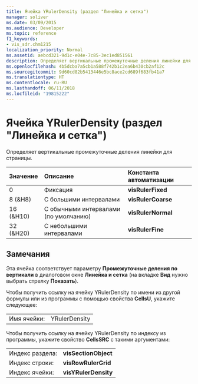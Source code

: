 ```yaml
---
title: Ячейка YRulerDensity (раздел "Линейка и сетка")
manager: soliver
ms.date: 03/09/2015
ms.audience: Developer
ms.topic: reference
f1_keywords:
- vis_sdr.chm1215
localization_priority: Normal
ms.assetid: aebcd321-9d1c-e04e-7c85-3ec1ed851561
description: Определяет вертикальные промежуточные деления линейки для страницы.
ms.openlocfilehash: 4b5dcba7a5cb1a588f742b1c2ea6b430cb2af12c
ms.sourcegitcommit: 9d60cd82b5413446e5bc8ace2cd689f683fb41a7
ms.translationtype: HT
ms.contentlocale: ru-RU
ms.lasthandoff: 06/11/2018
ms.locfileid: "19815222"
---
```

# <a name="yrulerdensity-cell-ruler-amp-grid-section"></a>Ячейка YRulerDensity (раздел "Линейка и сетка")

Определяет вертикальные промежуточные деления линейки для страницы.
  
|**Значение**|**Описание**|**Константа автоматизации**|
|:-----|:-----|:-----|
|0  <br/> |Фиксация  <br/> |**visRulerFixed** <br/> |
|8 (&amp;H8)  <br/> |С большими интервалами  <br/> |**visRulerCoarse** <br/> |
|16 (&amp;H10)  <br/> |С обычными интервалами (по умолчанию)  <br/> |**visRulerNormal** <br/> |
|32 (&amp;H20)  <br/> |С небольшими интервалами  <br/> |**visRulerFine** <br/> |
   
## <a name="remarks"></a>Замечания

Эта ячейка соответствует параметру **Промежуточные деления по вертикали** в диалоговом окне **Линейка и сетка** (на вкладке **Вид** нужно выбрать стрелку **Показать**). 
  
Чтобы получить ссылку на ячейку YRulerDensity по имени из другой формулы или из программы с помощью свойства **CellsU**, укажите следующее: 
  
|||
|:-----|:-----|
|Имя ячейки:  <br/> |YRulerDensity  <br/> |
   
Чтобы получить ссылку на ячейку YRulerDensity по индексу из программы, укажите свойство **CellsSRC** с такими аргументами: 
  
|||
|:-----|:-----|
|Индекс раздела:  <br/> |**visSectionObject** <br/> |
|Индекс строки:  <br/> |**visRowRulerGrid** <br/> |
|Индекс ячейки:  <br/> |**visYRulerDensity** <br/> |
   

